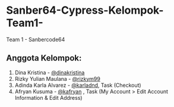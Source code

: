 # Sanber64-Cypress-Kelompok-Team1-
Team 1 - Sanbercode64

## Anggota Kelompok:
1. Dina Kristina - [@dinakristina](https://github.com/dinakristina)
2. Rizky Yulian Maulana - [@rizkym99](https://github.com/rizkym99)
3. Adinda Karla Alvarez - [@karladnd](https://github.com/karladnd), Task (Checkout)
4. Afryan Kusuma - [@kafryan](https://github.com/kafryan) , Task (My Account > Edit Account Information & Edit Address)
